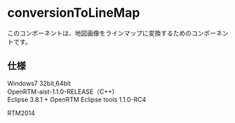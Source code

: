 conversionToLineMap
=================
このコンポーネントは、地図画像をラインマップに変換するためのコンポーネントです。  


仕様
--------
Windows7 32bit,64bit  
OpenRTM-aist-1.1.0-RELEASE（C++)  
Eclipse 3.8.1 + OpenRTM Eclipse tools 1.1.0-RC4

RTM2014
